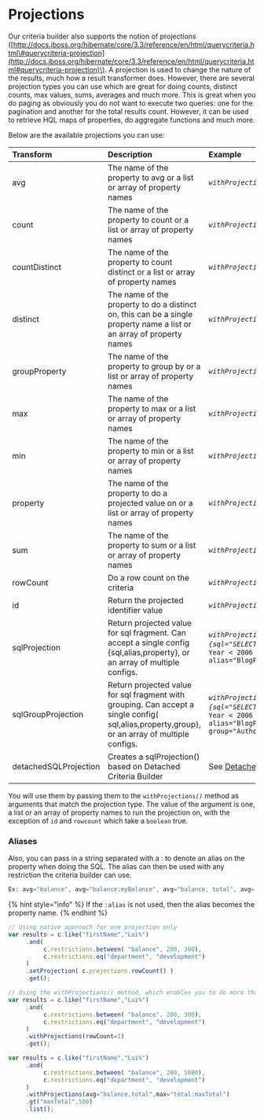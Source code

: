 # Projections

Our criteria builder also supports the notion of projections \([http://docs.jboss.org/hibernate/core/3.3/reference/en/html/querycriteria.html\#querycriteria-projection](http://docs.jboss.org/hibernate/core/3.3/reference/en/html/querycriteria.html#querycriteria-projection)\). A projection is used to change the nature of the results, much how a result transformer does. However, there are several projection types you can use which are great for doing counts, distinct counts, max values, sums, averages and much more. This is great when you do paging as obviously you do not want to execute two queries: one for the pagination and another for the total results count. However, it can be used to retrieve HQL maps of properties, do aggregate functions and much more.

Below are the available projections you can use:

| Transform | Description | Example |
| :--- | :--- | :--- |
| avg | The name of the property to avg or a list or array of property names | _`withProjections(avg="salary")`_ |
| count | The name of the property to count or a list or array of property names | _`withProjections(count="comments")`_ |
| countDistinct | The name of the property to count distinct or a list or array of property names | _`withProjections(countDistinct="email")`_ |
| distinct | The name of the property to do a distinct on, this can be a single property name a list or an array of property names | _`withProjections(distinct="email")`_ |
| groupProperty | The name of the property to group by or a list or array of property names | _`withProjections(groupproperty="lastName")`_ |
| max | The name of the property to max or a list or array of property names | _`withProjections(max="lastLogin")`_ |
| min | The name of the property to min or a list or array of property names | _`withProjections(min="cid")`_ |
| property | The name of the property to do a projected value on or a list or array of property names | _`withProjections(property="firstname")`_ |
| sum | The name of the property to sum or a list or array of property names | _`withProjections(sum="balance")`_ |
| rowCount | Do a row count on the criteria | _`withProjections(rowcount=1)`_ |
| id | Return the projected identifier value | _`withProjections(id=1)`_ |
| sqlProjection | Return projected value for sql fragment. Can accept a single config {sql,alias,property}, or an array of multiple configs. | _`withProjections(sqlProjection={sql="SELECT count(`_  `) from blog where Year < 2006 and Author={alias}.Author",  alias="BlogPosts",  property="Author" })*` |
| sqlGroupProjection | Return projected value for sql fragment with grouping. Can accept a single config\( sql,alias,property,group}, or an array of multiple configs. | _`withProjections(sqlGroupProjection={sql="SELECT count(`_  `) from blog where Year < 2006 and Author={alias}.Author",  alias="BlogPosts",  property="Author",  group="Author" })*` |
| detachedSQLProjection | Creates a sqlProjection\(\) based on Detached Criteria Builder | See [Detached Criteria Builder](https://github.com/ColdBox/cbox-cborm/wiki/ORM-Detached-Criteria-Builder) |

You will use them by passing them to the `withProjections`_`()`_ method as arguments that match the projection type. The value of the argument is one, a list or an array of property names to run the projection on, with the exception of `id` and `rowcount` which take a `boolean` true. 

### Aliases

Also, you can pass in a string separated with a : to denote an alias on the property when doing the SQL. The alias can then be used with any restriction the criteria builder can use.

```javascript
Ex: avg="balance", avg="balance:myBalance", avg="balance, total", avg=["balance","total"]
```

{% hint style="info" %}
If the `:alias` is not used, then the alias becomes the property name.
{% endhint %}

```javascript
// Using native approach for one projection only
var results = c.like("firstName","Lui%")
     .and( 
          c.restrictions.between( "balance", 200, 300),
          c.restrictions.eq("department", "development")
     )
     .setProjection( c.projections.rowCount() )
     .get();

// Using the withProjections() method, which enables you to do more than 1 projection
var results = c.like("firstName","Lui%")
     .and( 
          c.restrictions.between( "balance", 200, 300),
          c.restrictions.eq("department", "development")
     )
     .withProjections(rowCount=1)
     .get();

var results = c.like("firstName","Lui%")
     .and( 
          c.restrictions.between( "balance", 200, 5000),
          c.restrictions.eq("department", "development")
     )
     .withProjections(avg="balance,total",max="total:maxTotal")
     .gt("maxTotal",500)
     .list();
```

